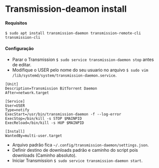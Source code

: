 # Transmission-deamon install

#### Requisitos

`$ sudo apt install transmission-daemon transmission-remote-cli transmission-cli`

#### Configuração

- Parar o Transmission `$ sudo service transmission-daemon stop` antes de editar.
- Modifique o USER pelo nome do seu usuario no arquivo `$ sudo vim /lib/systemd/system/transmission-daemon.service`.

```
[Unit]
Description=Transmission BitTorrent Daemon
After=network.target

[Service]
User=USER
Type=notify
ExecStart=/usr/bin/transmission-daemon -f --log-error
ExecStop=/bin/kill -s STOP $MAINPID
ExecReload=/bin/kill -s HUP $MAINPID

[Install]
WantedBy=multi-user.target
```

- Arquivo padrão fica `~/.config/transmission-daemon/settings.json`.
- Definir destino de downloads padrão e caminho do script pois downloads (Caminho absoluto).
- Iniciar Transmission `$ sudo service transmission-daemon start`.
